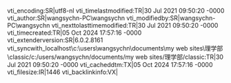 vti_encoding:SR|utf8-nl
vti_timelastmodified:TR|30 Jul 2021 09:50:20 -0000
vti_author:SR|wangsychn-PC\\wangsychn
vti_modifiedby:SR|wangsychn-PC\\wangsychn
vti_nexttolasttimemodified:TR|30 Jul 2021 09:50:20 -0000
vti_timecreated:TR|05 Oct 2024 17:57:16 -0000
vti_extenderversion:SR|6.0.2.8161
vti_syncwith_localhost\\c\:\\users\\wangsychn\\documents\\my web sites\\理学部\\classic/c\:/users/wangsychn/documents/my web sites/理学部/classic:TR|30 Jul 2021 09:50:20 -0000
vti_cacheddtm:TX|05 Oct 2024 17:57:16 -0000
vti_filesize:IR|1446
vti_backlinkinfo:VX|
